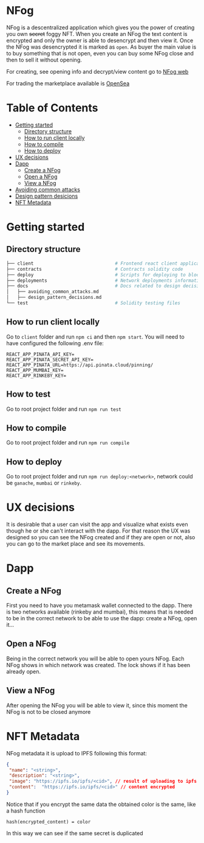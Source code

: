# NFog

NFog is a descentralized application which gives you the power of creating you own ~~secret~~ foggy NFT. When you create an NFog the text content is encrypted and only the owner is able to desencrypt and then view it. Once the NFog was desencrypted it is marked as `open`. As buyer the main value is to buy something that is not open, even you can buy some NFog close and then to sell it without opening.

For creating, see opening info and decrypt/view content go to [NFog web](https://nfog.netlify.app/)

For trading the marketplace available is [OpenSea](https://testnets.opensea.io/)

# Table of Contents
- [Getting started](#getting-started)
    - [Directory structure](#directory-structure)
    - [How to run client locally](#how-to-run-client-locally)
    - [How to compile](#how-to-compile)
    - [How to deploy](#how-to-deploy)
- [UX decisions](#ux-decisions)
- [Dapp](#dapp)
    - [Create a NFog](#create-a-nfog)
    - [Open a NFog](#open-a-nfog)
    - [View a NFog](#view-a-nfog)
- [Avoiding common attacks](./docs/avoiding_common_attacks.md)
- [Design pattern desicions](./docs/design_patterns_desicions.md)
- [NFT Metadata](#nft-metadata)

# Getting started

## Directory structure

```sh
├── client                              # Frontend react client application
├── contracts                           # Contracts solidity code
├── deploy                              # Scripts for deploying to blockchain
├── deployments                         # Network deployments information
├── docs                                # Docs related to design decisions
│   ├── avoiding_common_attacks.md           
│   ├── design_pattern_decisions.md
└── test                                # Solidity testing files
```
## How to run client locally

Go to `client` folder and run `npm ci` and then `npm start`. You will need to have configured the following .env file:
```
REACT_APP_PINATA_API_KEY=
REACT_APP_PINATA_SECRET_API_KEY=
REACT_APP_PINATA_URL=https://api.pinata.cloud/pinning/
REACT_APP_MUMBAI_KEY=
REACT_APP_RINKEBY_KEY=
```

## How to test

Go to root project folder and run `npm run test`

## How to compile

Go to root project folder and run `npm run compile`

## How to deploy

Go to root project folder and run `npm run deploy:<network>`, network could be `ganache`, `mumbai` or `rinkeby`.

# UX decisions

It is desirable that a user can visit the app and visualize what exists even though he or she can't interact with the dapp. For that reason the UX was designed so you can see the NFog created and if they are open or not, also you can go to the market place and see its movements.

# Dapp

## Create a NFog

First you need to have you metamask wallet connected to the dapp. There is two networks available (rinkeby and mumbai), this means that is needed to be in the correct network to be able to use the dapp: create a NFog, open it...

## Open a NFog

Being in the correct network you will be able to open yours NFog. Each NFog shows in which network was created. The lock shows if it has been already open.

## View a NFog

After opening the NFog you will be able to view it, since this moment the NFog is not to be closed anymore


# NFT Metadata

NFog metadata it is upload to IPFS following this format:
```json
{
 "name": "<string>",
 "description": "<string>",
 "image": "https://ipfs.io/ipfs/<cid>", // result of uploading to ipfs a color (hexadecimal format) that depends on encrypted content
 "content":  "https://ipfs.io/ipfs/<cid>" // content encrypted 
}
```

Notice that if you encrypt the same data the obtained color is the same, like a hash function
```
hash(encrypted_content) = color
```
In this way we can see if the same secret is duplicated


